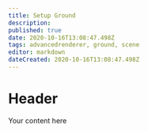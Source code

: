 ```yaml
---
title: Setup Ground
description: 
published: true
date: 2020-10-16T13:08:47.498Z
tags: advancedrenderer, ground, scene
editor: markdown
dateCreated: 2020-10-16T13:08:47.498Z
---
```


# Header
Your content here
